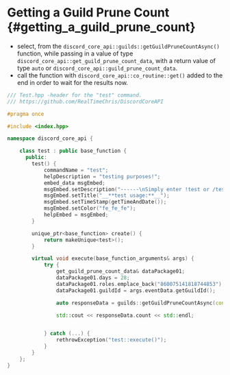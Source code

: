 Getting a Guild Prune Count {#getting_a_guild_prune_count}
============
- select, from the `discord_core_api::guilds::getGuildPruneCountAsync()` function, while passing in a value of type `discord_core_api::get_guild_prune_count_data`, with a return value of type `auto` or `discord_core_api::guild_prune_count_data`.
- call the function with `discord_core_api::co_routine::get()` added to the end in order to wait for the results now.

```cpp
/// Test.hpp -header for the "test" command.
/// https://github.com/RealTimeChris/DiscordCoreAPI

#pragma once

#include <index.hpp>

namespace discord_core_api {

	class test : public base_function {
	  public:
		test() {
			commandName = "test";
			helpDescription = "testing purposes!";
			embed_data msgEmbed;
			msgEmbed.setDescription("------\nSimply enter !test or /test!\n------");
			msgEmbed.setTitle("__**test usage:**__");
			msgEmbed.setTimeStamp(getTimeAndDate());
			msgEmbed.setColor("fe_fe_fe");
			helpEmbed = msgEmbed;
		}

		unique_ptr<base_function> create() {
			return makeUnique<test>();
		}

		virtual void execute(base_function_arguments& args) {
			try {
				get_guild_prune_count_data& dataPackage01;
				dataPackage01.days = 28;
				dataPackage01.roles.emplace_back("860075141818744853");
				dataPackage01.guildId = args.eventData.getGuildId();

				auto responseData = guilds::getGuildPruneCountAsync(const dataPackage01).get();

				std::cout << responseData.count << std::endl;


			} catch (...) {
				rethrowException("test::execute()");
			}
		}
	};
}


```
